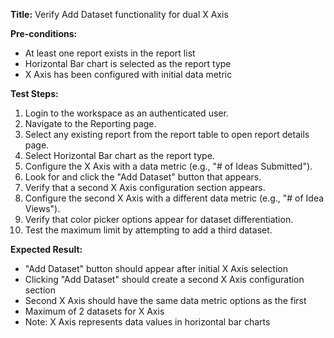 **Title:** Verify Add Dataset functionality for dual X Axis

**Pre-conditions:**
* At least one report exists in the report list
* Horizontal Bar chart is selected as the report type
* X Axis has been configured with initial data metric

**Test Steps:**
1. Login to the workspace as an authenticated user.
2. Navigate to the Reporting page.
3. Select any existing report from the report table to open report details page.
4. Select Horizontal Bar chart as the report type.
5. Configure the X Axis with a data metric (e.g., "# of Ideas Submitted").
6. Look for and click the "Add Dataset" button that appears.
7. Verify that a second X Axis configuration section appears.
8. Configure the second X Axis with a different data metric (e.g., "# of Idea Views").
9. Verify that color picker options appear for dataset differentiation.
10. Test the maximum limit by attempting to add a third dataset.

**Expected Result:**
* "Add Dataset" button should appear after initial X Axis selection
* Clicking "Add Dataset" should create a second X Axis configuration section
* Second X Axis should have the same data metric options as the first
* Maximum of 2 datasets for X Axis
* Note: X Axis represents data values in horizontal bar charts